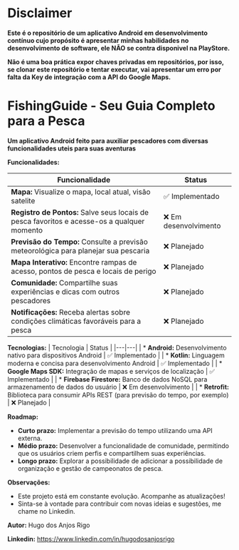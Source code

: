 # Disclaimer

**Este é o repositório de um aplicativo Android em desenvolvimento contínuo cujo propósito é apresentar minhas habilidades no desenvolvimento de software, ele NÃO se contra disponivel na PlayStore.**

**Não é uma boa prática expor chaves privadas em repositórios, por isso, se clonar este repositório e tentar executar, vai apresentar um erro por falta da Key de integração com a API do Google Maps.**

# FishingGuide - Seu Guia Completo para a Pesca 

**Um aplicativo Android feito para auxiliar pescadores com diversas funcionalidades uteis para suas aventuras**

**Funcionalidades:**

| Funcionalidade | Status |
|---|---|
| **Mapa:** Visualize o mapa, local atual, visão satelite | ✅ Implementado |
| **Registro de Pontos:** Salve seus locais de pesca favoritos e acesse-os a qualquer momento | ❌ Em desenvolvimento |
| **Previsão do Tempo:** Consulte a previsão meteorológica para planejar sua pescaria | ❌ Planejado |
| **Mapa Interativo:** Encontre rampas de acesso, pontos de pesca e locais de perigo | ❌ Planejado |
| **Comunidade:** Compartilhe suas experiências e dicas com outros pescadores | ❌ Planejado |
| **Notificações:** Receba alertas sobre condições climáticas favoráveis para a pesca | ❌ Planejado |

**Tecnologias:**
| Tecnologia | Status |
|---|---|
| * **Android:** Desenvolvimento nativo para dispositivos Android | ✅ Implementado |
| * **Kotlin:** Linguagem moderna e concisa para desenvolvimento Android | ✅ Implementado |
| * **Google Maps SDK:** Integração de mapas e serviços de localização | ✅ Implementado |
| * **Firebase Firestore:** Banco de dados NoSQL para armazenamento de dados do usuário | ❌ Em desenvolvimento |
| * **Retrofit:** Biblioteca para consumir APIs REST (para previsão do tempo, por exemplo) | ❌ Planejado |

**Roadmap:**
* **Curto prazo:** Implementar a previsão do tempo utilizando uma API externa.
* **Médio prazo:** Desenvolver a funcionalidade de comunidade, permitindo que os usuários criem perfis e compartilhem suas experiências.
* **Longo prazo:** Explorar a possibilidade de adicionar a possibilidade de organização e gestão de campeonatos de pesca.

**Observações:**
* Este projeto está em constante evolução. Acompanhe as atualizações!
* Sinta-se à vontade para contribuir com novas ideias e sugestões, me chame no Linkedin.

**Autor:** Hugo dos Anjos Rigo

**Linkedin:** https://www.linkedin.com/in/hugodosanjosrigo
